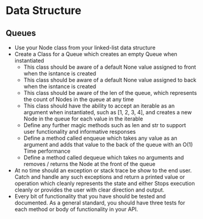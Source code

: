 # Data Structure
## Queues
- Use your Node class from your linked-list data structure
- Create a Class for a Queue which creates an empty Queue when instantiated
    - This class should be aware of a default None value assigned to front when the isntance is created
    - This class should be aware of a default None value assigned to back when the isntance is created
    - This class should be aware of the len of the queue, which represents the count of Nodes in the queue at any time
    - This class should have the ability to accept an iterable as an argument when instantiated, such as [1, 2, 3, 4], and creates a new Node in the queue for each value in the iterable
    - Define any further magic methods such as len and str to support user functionality and informative responses
    - Define a method called enqueue which takes any value as an argument and adds that value to the back of the queue with an O(1) Time performance
    - Define a method called dequeue which takes no arguments and removes / returns the Node at the front of the queue
- At no time should an exception or stack trace be show to the end user. Catch and handle any such exceptions and return a printed value or operation which cleanly represents the state and either Stops execution cleanly or provides the user with clear direction and output.
- Every bit of functionality that you have should be tested and documented. As a general standard, you should have three tests for each method or body of functionality in your API.
